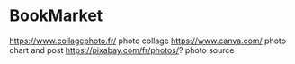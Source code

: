 # BookMarket



https://www.collagephoto.fr/ photo collage 
 https://www.canva.com/   photo chart and post 
 https://pixabay.com/fr/photos/? photo source 

